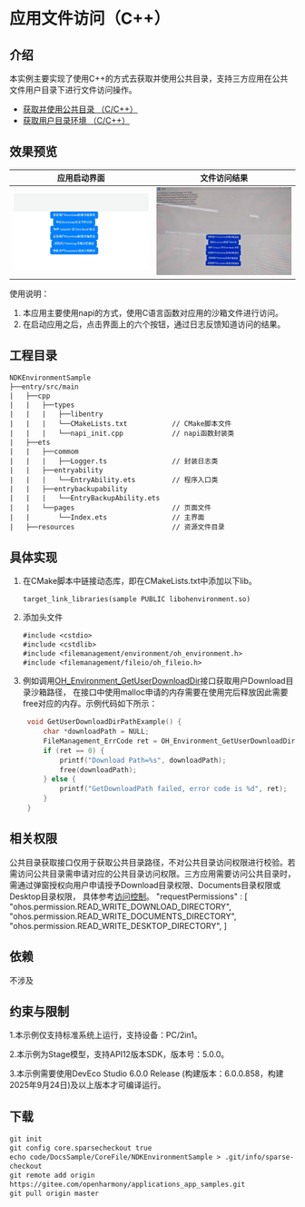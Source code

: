 # 应用文件访问（C++）

## 介绍

 本实例主要实现了使用C++的方式去获取并使用公共目录，支持三方应用在公共文件用户目录下进行文件访问操作。

- [获取并使用公共目录
  （C/C++）](https://gitcode.com/openharmony/docs/blob/master/zh-cn/application-dev/file-management/request-dir-permission.md)
- [获取用户目录环境
    （C/C++）](https://gitcode.com/openharmony/docs/blob/master/zh-cn/application-dev/file-management/native-environment-guidelines.md)

## 效果预览

| 应用启动界面                                            | 文件访问结果                                          |
|---------------------------------------------------|-------------------------------------------------|
| <img src="./screenshots/start.png" width = "400"> | <img src="./screenshots/end.png" width = "400"> |

使用说明：

1. 本应用主要使用napi的方式，使用C语言函数对应用的沙箱文件进行访问。
2. 在启动应用之后，点击界面上的六个按钮，通过日志反馈知道访问的结果。

## 工程目录

```
NDKEnvironmentSample
├──entry/src/main
|	├──cpp
|	|	├──types
|	|	|	├──libentry				
|	|	|	└──CMakeLists.txt        	// CMake脚本文件
|	|	|	└──napi_init.cpp			// napi函数封装类 
|	├──ets
|	|	├──commom
|	|	|	├──Logger.ts				// 封装日志类
|	|	├──entryability
|	|	|	└──EntryAbility.ets         // 程序入口类
|	|	├──entrybackupability
|	|	|	└──EntryBackupAbility.ets   
|	|	└──pages                        // 页面文件
|	|		└──Index.ets 				// 主界面
|	├──resources						// 资源文件目录	
```

## 具体实现

1. 在CMake脚本中链接动态库，即在CMakeLists.txt中添加以下lib。

   ```
   target_link_libraries(sample PUBLIC libohenvironment.so)
   ```

2. 添加头文件

   ```
   #include <cstdio>
   #include <cstdlib>
   #include <filemanagement/environment/oh_environment.h>
   #include <filemanagement/fileio/oh_fileio.h>
   ```

3. 例如调用[OH_Environment_GetUserDownloadDir](https://gitcode.com/openharmony/docs/blob/master/zh-cn/application-dev/reference/apis-core-file-kit/capi-oh-environment-h.md#oh_environment_getuserdownloaddir)接口获取用户Download目录沙箱路径，
   在接口中使用malloc申请的内存需要在使用完后释放因此需要free对应的内存。示例代码如下所示：
   ```c
    void GetUserDownloadDirPathExample() {
        char *downloadPath = NULL;
        FileManagement_ErrCode ret = OH_Environment_GetUserDownloadDir(&downloadPath);
        if (ret == 0) {
            printf("Download Path=%s", downloadPath);
            free(downloadPath);
        } else {
            printf("GetDownloadPath failed, error code is %d", ret);
        }
    }  
   ```

## 相关权限

公共目录获取接口仅用于获取公共目录路径，不对公共目录访问权限进行校验。若需访问公共目录需申请对应的公共目录访问权限。三方应用需要访问公共目录时，需通过弹窗授权向用户申请授予Download目录权限、Documents目录权限或Desktop目录权限，
具体参考[访问控制](https://gitcode.com/openharmony/docs/blob/master/zh-cn/application-dev/security/AccessToken/request-user-authorization.md)。
"requestPermissions" : [
"ohos.permission.READ_WRITE_DOWNLOAD_DIRECTORY",
"ohos.permission.READ_WRITE_DOCUMENTS_DIRECTORY",
"ohos.permission.READ_WRITE_DESKTOP_DIRECTORY",
]

## 依赖

不涉及

## 约束与限制

1.本示例仅支持标准系统上运行，支持设备：PC/2in1。

2.本示例为Stage模型，支持API12版本SDK，版本号：5.0.0。

3.本示例需要使用DevEco Studio 6.0.0 Release (构建版本：6.0.0.858，构建 2025年9月24日)及以上版本才可编译运行。

## 下载

```
git init
git config core.sparsecheckout true
echo code/DocsSample/CoreFile/NDKEnvironmentSample > .git/info/sparse-checkout
git remote add origin https://gitee.com/openharmony/applications_app_samples.git
git pull origin master
```

